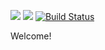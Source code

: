 <a href="https://codeclimate.com/github/ianproletov/brain-games-new/maintainability"><img src="https://api.codeclimate.com/v1/badges/f786df5345feda414df8/maintainability" /></a>
<a href="https://codeclimate.com/github/ianproletov/brain-games-new/test_coverage"><img src="https://api.codeclimate.com/v1/badges/f786df5345feda414df8/test_coverage" /></a>
[![Build Status](https://travis-ci.org/ianproletov/brain-games-new.svg?branch=main)](https://travis-ci.org/ianproletov/brain-games-new)

Welcome!